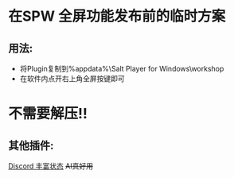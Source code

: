 # 在SPW 全屏功能发布前的临时方案
## 用法:
- 将Plugin复制到%appdata%\Salt Player for Windows\workshop
- 在软件内点开右上角全屏按键即可

# **不需要解压!!**

## 其他插件:
[Discord 丰富状态](https://github.com/GaodaGG/SaltDiscordPlugin)
~~AI真好用~~
